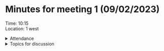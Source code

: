 # Minutes for meeting 1 (09/02/2023)
Time: 10:15 <br>
Location: 1 west

<details><summary>Attendance</summary><p>
  
  - Alexander Agafonov	
  - Thomas Canning	
  - Artiom	Casian	
  - ~Arthur	Chen~
  - ~Alex	Clarke~	
  - Harry	Crane

</p></details>

<details><summary>Topics for discussion</summary><p>
  
  - Agreement on language, tools, and IDE
      Java, Intellij, 
  - Explanation of GitHub
  Branches, how its set out
  - Begining of discussion for requirements for software
  Will discuss after going through references
  - Discussion of timescale for 1st sprint
  - What software we will do report in (latex, word etc)
  - Discussion about peoples strengths and preferences
  - Discussion about expectation and who will do what, and allocating work to do before next meeting
  - Discussion about code conventions
  - Decide on time and date for next meeting
  
</p></details>

